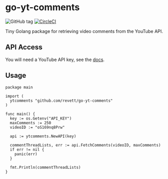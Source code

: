 # go-yt-comments

![GitHub tag](https://img.shields.io/github/tag/revett/go-yt-comments.svg?style=flat)
[![CircleCI](https://circleci.com/gh/revett/go-yt-comments/tree/master.svg?style=shield)](https://circleci.com/gh/revett/go-yt-comments/tree/master)

Tiny Golang package for retrieving video comments from the YouTube API.

## API Access

You will need a YouTube API key, see the [docs](https://developers.google.com/youtube/v3/docs/).

## Usage

```golang
package main

import (
  ytcomments "github.com/revett/go-yt-comments"
)

func main() {
  key := os.Getenv("API_KEY")
  maxComments := 250
  videoID := "oS169nq8Prw"

  api := ytcomments.NewAPI(key)

  commentThreadLists, err := api.FetchComments(videoID, maxComments)
  if err != nil {
    panic(err)
  }

  fmt.Println(commentThreadLists)
}
```